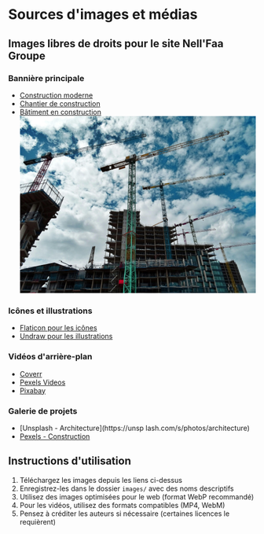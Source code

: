 # Sources d'images et médias

## Images libres de droits pour le site Nell'Faa Groupe

### Bannière principale
- [Construction moderne](https://images.unsplash.com/photo-1486406146926-c627a92ad1ab?ixlib=rb-1.2.1&auto=format&fit=crop&w=1950&q=80)
- [Chantier de construction](https://images.unsplash.com/photo-1486406146926-c627a92ad1ab?ixlib=rb-1.2.1&auto=format&fit=crop&w=1950&q=80)
- [Bâtiment en construction](https://images.unsplash.com/photo-1486406146926-c627a92ad1ab?ixlib=rb-1.2.1&auto=format&fit=crop&w=1950&q=80)
![alt text](pexels-sevenstormphotography-439416.jpg)

### Icônes et illustrations
- [Flaticon pour les icônes](https://www.flaticon.com/)
- [Undraw pour les illustrations](https://undraw.co/illustrations)

### Vidéos d'arrière-plan
- [Coverr](https://coverr.co/)
- [Pexels Videos](https://www.pexels.com/videos/)
- [Pixabay](https://pixabay.com/videos/)

### Galerie de projets
- [Unsplash - Architecture](https://unsp
lash.com/s/photos/architecture)
- [Pexels - Construction](https://www.pexels.com/search/construction/)

## Instructions d'utilisation
1. Téléchargez les images depuis les liens ci-dessus
2. Enregistrez-les dans le dossier `images/` avec des noms descriptifs
3. Utilisez des images optimisées pour le web (format WebP recommandé)
4. Pour les vidéos, utilisez des formats compatibles (MP4, WebM)
5. Pensez à créditer les auteurs si nécessaire (certaines licences le requièrent)
